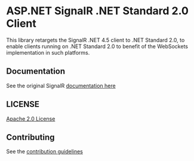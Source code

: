 # ASP.NET SignalR .NET Standard 2.0 Client 

This library retargets the SignalR .NET 4.5 client to .NET Standard 2.0, to enable clients running on .NET Standard 2.0 to benefit of the WebSockets implementation in such platforms.

## Documentation
See the original SignalR [documentation here](http://asp.net/signalr)

## LICENSE
[Apache 2.0 License](https://github.com/SignalR/SignalR/blob/master/LICENSE.txt)

## Contributing

See the [contribution  guidelines](https://github.com/SignalR/SignalR/blob/master/CONTRIBUTING.md)

